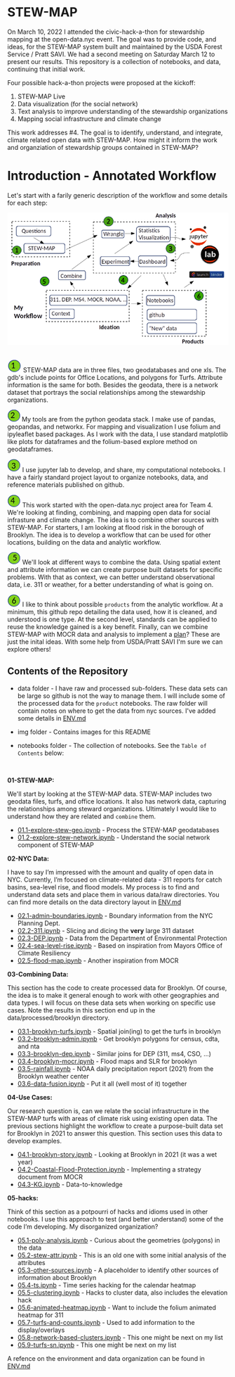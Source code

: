 # STEW-MAP
On March 10, 2022 I attended the civic-hack-a-thon for stewardship mapping at the open-data.nyc event. The goal was to provide code, and ideas, for the STEW-MAP system built and maintained by the USDA Forest Service / Pratt SAVI.  We had a second meeting on Saturday March 12 to present our results.  This repository is a collection of notebooks, and data, continuing that initial work.

Four possible hack-a-thon projects were proposed at the kickoff:

1) STEW-MAP Live
2) Data visualization (for the social network)
3) Text analysis to improve understanding of the stewardship organizations
4) Mapping social infrastructure and climate change

This work addresses #4.  The goal is to identify, understand, and integrate, climate related open data with STEW-MAP.  How might it inform the work and organziation of stewardship groups contained in STEW-MAP?

 
# Introduction - Annotated Workflow <br />

Let's start with a farily generic description of the workflow and some details for each step:

 <div align="center">
    <img src="img/stew-wf3.png"><br>
 </div>
 <br>


![](img/green-one.jpg) STEW-MAP data are in three files, two geodatabases and one xls.  The gdb's include points for Office Locations, and polygons for Turfs. Attribute information is the same for both.  Besides the geodata, there is a network dataset that portrays the social relationships among the stewardship organizations.

![](img/green-two.jpg) My tools are from the python geodata stack.  I make use of pandas, geopandas, and networkx.  For mapping and visualization I use folium and ipyleaflet based packages.  As I work with the data, I use standard matplotlib like plots for dataframes and the folium-based explore method on geodataframes.


![](img/green-three.jpg) I use jupyter lab to develop, and share, my computational notebooks.  I have a fairly standard project layout to organize notebooks, data, and reference materials published on github.

![](img/green-four.jpg) This work started with the open-data.nyc project area for Team 4.  We're looking at finding, combining, and mapping open data for social infrasture and climate change.  The idea is to combine other sources with STEW-MAP.  For starters, I am looking at flood risk in the borough of Brooklyn.  The idea is to develop a workflow that can be used for other locations, building on the data and analytic workflow.

![](img/green-five.jpg) We'll look at different ways to combine the data.  Using spatial extent and attribute information we can create purpose built datasets for specific problems.  With that as context, we can better understand observational data, i.e. 311 or weather, for a better understanding of what is going on.

![](img/green-six.jpg) I like to think about possible `products` from the analytic workflow.  At a minimum, this github repo detailing the data used, how it is cleaned, and understood is one type.  At the second level, standards can be applied to reuse the knowledge gained is a key benefit.  Finally, can we combine STEW-MAP with MOCR data and analysis to implement a [plan](https://www1.nyc.gov/assets/orr/pdf/publications/Coastal-Protection-Guidance.pdf)?  These are just the inital ideas.  With some help from USDA/Pratt SAVI I'm sure we can explore others!

## Contents of the Repository

- data folder - I have raw and processed sub-folders.  These data sets can be large so github is not the way to manage them.  I will include some of the processed data for the `product` notebooks.  The raw folder will  contain notes on where to get the data from nyc sources.  I've added some details in [ENV.md](ENV.md)

- img folder - Contains images for this README

- notebooks folder - The collection of notebooks.  See the `Table of Contents` below:

<br>


  **01-STEW-MAP:**
  
  We'll start by looking at the STEW-MAP data.  STEW-MAP includes two geodata files, turfs, and office locations.  It also has network data, capturing the relationships among steward organizations.  Ultimately I would like to understand how they are related and `combine` them.
  
   - [01.1-explore-stew-geo.ipynb](notebooks/01.1-explore-stew-geo.ipynb) - Process the STEW-MAP geodatabases
   - [01.2-explore-stew-network.ipynb](notebooks/01.2-explore-stew-network.ipynb) - Understand the social network component of STEW-MAP

  
  **02-NYC Data:**   
  
  
  I have to say I’m impressed with the amount and quality of open data in NYC.  Currently, I’m focused on climate-related data - 311 reports for catch basins, sea-level rise, and flood models.  My process is to find and understand data sets and place them in various data/raw directories.  You can find more details on the data directory layout in [ENV.md](ENV.md)
  
   - [02.1-admin-boundaries.ipynb](notebooks/02.1-admin-boundaries.ipynb) - Boundary information from the NYC Planning Dept.
   - [02.2-311.ipynb](notebooks/02.2-311.ipynb) - Slicing and dicing the **very** large 311 dataset
   - [02.3-DEP.ipynb](notebooks/02.3-DEP.ipynb) - Data from the Department of Environmental Protection
   - [02.4-sea-level-rise.ipynb](notebooks/02.4-sea-level-rise.ipynb) - Based on inspiration from Mayors Office of Climate Resiliency 
   - [02.5-flood-map.ipynb](notebooks/02.5-flood-map.ipynb) - Another inspiration from MOCR

    
  **03-Combining Data:**
  
  This section has the code to create processed data for Brooklyn.  Of course, the idea is to make it general enough to work with other geographies and data types.  I will focus on these data sets when working on specific use cases.  Note the results in this section end up in the data/processed/brooklyn directory.
  
   - [03.1-brooklyn-turfs.ipynb](notebooks/03.1-brooklyn-turfs.ipynb) - Spatial join(ing) to get the turfs in brooklyn
   - [03.2-brooklyn-admin.ipynb](notebooks/03.2-brooklyn-admin.ipynb) - Get brooklyn polygons for census, cdta, and nta
   - [03.3-brooklyn-dep.ipynb](notebooks/03.3-brooklyn-dep.ipynb) - Similar joins for DEP (311, ms4, CSO, ...)
   - [03.4-brooklyn-mocr.ipynb](notebooks/03.4-brooklyn-mocr.ipynb) - Flood maps and SLR for brooklyn
   - [03.5-rainfall.ipynb](notebooks/03.5-rainfall.ipynb) - NOAA daily precipitation report (2021) from the Brooklyn weather center
   - [03.6-data-fusion.ipynb](notebooks/03.6-data-fusion.ipynb) - Put it all (well most of it) together
   
  **04-Use Cases:**
  
  Our research question is, can we relate the social infrastructure in the STEW-MAP turfs with areas of climate risk using existing open data.  The previous sections highlight the workflow to create a purpose-built data set for Brooklyn in 2021 to answer this question.  This section uses this data to develop examples.

  
   - [04.1-brooklyn-story.ipynb](notebooks/04.1-brooklyn-story.ipynb) - Looking at Brooklyn in 2021 (it was a wet year)
   - [04.2-Coastal-Flood-Protection.ipynb](notebooks/04.2-Coastal-Flood-Protection.ipynb) - Implementing a strategy document from MOCR
   - [04.3-KG.ipynb](notebooks/04.3-KG.ipynb) - Data-to-knowledge

   
  **05-hacks:**
  
  Think of this section as a potpourri of hacks and idioms used in other notebooks.  I use this approach to test (and better understand) some of the code I’m developing.  My disorganized organization?
  
   - [05.1-poly-analysis.ipynb](notebooks/05.1-poly-analysis.ipynb) - Curious about the geometries (polygons) in the data
   - [05.2-stew-attr.ipynb](notebooks/05.2-stew-attr.ipynb) - This is an old one with some initial analysis of the attributes
   - [05.3-other-sources.ipynb](notebooks/05.3-other-sources.ipynb) - A placeholder to identify other sources of information about Brooklyn
   - [05.4-ts.ipynb](notebooks/05.4-ts.ipynb) - Time series hacking for the calendar heatmap
   - [05.5-clustering.ipynb](notebooks/05.5-clustering.ipynb) - Hacks to cluster data, also includes the elevation hack
   - [05.6-animated-heatmap.ipynb](notebooks/05.6-animated-heatmap.ipynb) - Want to include the folium animated heatmap for 311
   - [05.7-turfs-and-counts.ipynb](notebooks/05.7-turfs-and-counts.ipynb) - Used to add information to the display/overlays
   - [05.8-network-based-clusters.ipynb](notebooks/05.8-network-based-clusters.ipynb) - This one might be next on my list
   - [05.9-turfs-sn.ipynb](notebooks/05.9-turfs-sn.ipynb) - This one might be next on my list
   
   
 A refence on the environment and data organization can be found in [ENV.md](ENV.md)
   